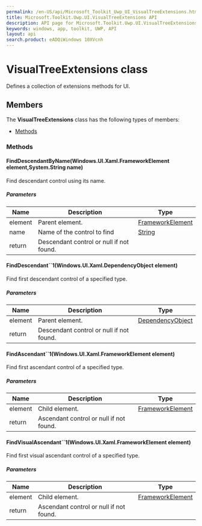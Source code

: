 ```yaml
---
permalink: /en-US/api/Microsoft_Toolkit_Uwp_UI_VisualTreeExtensions.htm
title: Microsoft.Toolkit.Uwp.UI.VisualTreeExtensions API 
description: API page for Microsoft.Toolkit.Uwp.UI.VisualTreeExtensions
keywords: windows, app, toolkit, UWP, API
layout: api
search.product: eADQiWindows 10XVcnh
---
```



# VisualTreeExtensions class

Defines a collection of extensions methods for UI.

## Members

The **VisualTreeExtensions** class has the following types of members:

* [Methods](#Methods)

### Methods

#### FindDescendantByName(Windows.UI.Xaml.FrameworkElement element,System.String name)

Find descendant control using its name.

##### Parameters



| Name | Description | Type || --- | --- | --- || element | Parent element. | [FrameworkElement](https://msdn.microsoft.com/library/windows/apps/Windows.UI.Xaml.FrameworkElement) || name | Name of the control to find | [String](https://msdn.microsoft.com/library/windows/apps/System.String) || return |Descendant control or null if not found. |




#### FindDescendant``1(Windows.UI.Xaml.DependencyObject element)

Find first descendant control of a specified type.

##### Parameters



| Name | Description | Type || --- | --- | --- || element | Parent element. | [DependencyObject](https://msdn.microsoft.com/library/windows/apps/Windows.UI.Xaml.DependencyObject) || return |Descendant control or null if not found. |




#### FindAscendant``1(Windows.UI.Xaml.FrameworkElement element)

Find first ascendant control of a specified type.

##### Parameters



| Name | Description | Type || --- | --- | --- || element | Child element. | [FrameworkElement](https://msdn.microsoft.com/library/windows/apps/Windows.UI.Xaml.FrameworkElement) || return |Ascendant control or null if not found. |




#### FindVisualAscendant``1(Windows.UI.Xaml.FrameworkElement element)

Find first visual ascendant control of a specified type.

##### Parameters



| Name | Description | Type || --- | --- | --- || element | Child element. | [FrameworkElement](https://msdn.microsoft.com/library/windows/apps/Windows.UI.Xaml.FrameworkElement) || return |Ascendant control or null if not found. |




